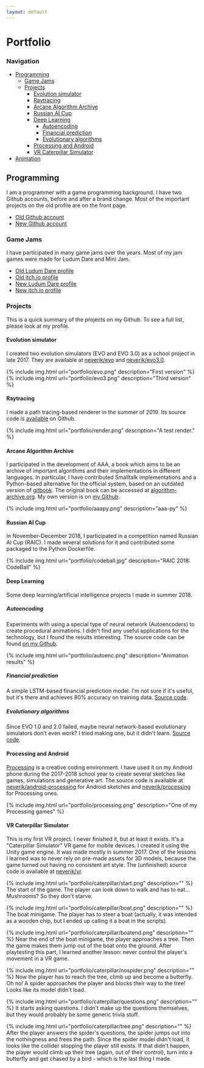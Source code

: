 ```yaml
---
layout: default
---
```

# Portfolio

### Navigation
* [Programming](#programming)
    * [Game Jams](#game-jams)
    * [Projects](#projects)
        * [Evolution simulator](#evolution-simulator)
        * [Raytracing](#raytracing)
        * [Arcane Algorithm Archive](#arcane-algorithm-archive)
        * [Russian AI Cup](#russian-ai-cup)
        * [Deep Learning](#deep-learning)
            * [Autoencoding](#autoencoding)
            * [Financial prediction](#financial-prediction)
            * [Evolutionary algorithms](#evolutionary-algorithms)
        * [Processing and Android](#processing-and-android)
        * [VR Caterpillar Simulator](#vr-caterpillar-simulator)
* [Animation](#animation)

## Programming
I am a programmer with a game programming background. I have
two Github accounts, before and after a brand change. Most
of the important projects on the old profile are on the front
page.

* [Old Github account](https://github.com/neverik/)
* [New Github account](https://github.com/neverix/)

### Game Jams
I have participated in many game jams over the years. Most
of my jam games were made for Ludum Dare and Mini Jam.

* [Old Ludum Dare profile](https://ldjam.com/users/stepan-shabalin/)
* [Old itch.io profile](https://neverik.itch.io/)
* [New Ludum Dare profile](https://ldjam.com/users/neverix/)
* [New itch.io profile](https://neverix.itch.io/)

### Projects
This is a quick summary of the projects on my Github. To see a
full list, please look at my profile.

#### Evolution simulator
I created two evolution simulators (EVO and EVO 3.0) as a school
project in late 2017. They are available at [neverik/evo](https://github.com/neverik/evo)
and [neverik/evo3.0](https://github.com/neverik/evo_3.0).

{% include img.html url="portfolio/evo.png" description="First version" %}
{% include img.html url="portfolio/evo3.png" description="Third version" %}

#### Raytracing
I made a path tracing-based renderer in the summer of 2019.
Its source code is [available](https://github.com/neverix/pathcaster)
on Github.

{% include img.html url="portfolio/render.png" description="A test render." %}

#### Arcane Algorithm Archive
I participated in the development of AAA, a book which
aims to be an archive of important algorithms and their
implementations in different languages. In particular, I have
contributed Smalltalk implementations and a Python-based
alternative for the official system, based on an outdated
version of [gitbook](https://gitbook.io). The original book
can be accessed at [algorithm-archive.org](https://algorithm-archive.org).
My own version is on [my Github](https://github.com/neverix/aaa-py).

{% include img.html url="portfolio/aaapy.png" description="aaa-py" %}

#### Russian AI Cup
In November-December 2018, I participated in a competition
named Russian AI Cup (RAIC). I made several solutions for it
and contributed some packaged to the Python Dockerfile.

{% include img.html url="portfolio/codeball.jpg" description="RAIC 2018: CodeBall" %}

#### Deep Learning
Some deep learning/artificial intelligence projects I made in summer 2018.

##### Autoencoding
Experiments with using a special type of neural network (Autoencoders)
to create procedural animations. I didn't find any useful applications for 
the technology, but I found the results interesting. The source code can be found
[on my Github](https://github.com/Neverik/autoencoding).

{% include img.html url="portfolio/autoenc.png" description="Animation results" %}

##### Financial prediction
A simple LSTM-based financial prediction model. I'm not sure if it's
useful, but it's there and achieves 80% accuracy on training data.
[Source code](https://github.com/Neverik/finance).

##### Evolutionary algorithms
Since EVO 1.0 and 2.0 failed, maybe neural network-based evolutionary
simulators don't even work? I tried making one, but it didn't learn.
[Source code](https://github.com/Neverik/evolution).

#### Processing and Android
[Processing](https://processing.org) is a creative coding
environment. I have used it on my Android phone during the
2017-2018 school year to create several sketches like games,
simulations and generative art. The source code is available
at [neverik/android-processing](https://github.com/Neverik/android-processing)
for Android sketches and [neverik/processing](https://github.com/Neverik/processing)
for Processing ones.

{% include img.html url="portfolio/processing.png" description="One of my Processing games" %}

#### VR Caterpillar Simulator
This is my first VR project. I never finished it, but at
least it exists. It's a "Caterpillar Simulator" VR game
for mobile devices. I created it using the Unity game engine.
It was made mostly in summer 2017. One of the lessons I learned
was to never rely on pre-made assets for 3D models, because the
game turned out having no consistent art style. The (unfinished) source
code is available at [neverik/vr](https://github.com/Neverik/vr).

{% include img.html url="portfolio/caterpillar/start.png" description="" %}
The start of the game. The player can look down to walk and has to eat...
Mushrooms? So they don't starve.

{% include img.html url="portfolio/caterpillar/boat.png" description="" %}
The boat minigame. The player has to steer a boat (actually, it was
intended as a wooden chip, but I ended up calling it a boat in the
scripts).

{% include img.html url="portfolio/caterpillar/boatend.png" description="" %}
Near the end of the boat minigame, the player approaches a tree. Then the game
makes them jump out of the boat onto the ground. After playtesting this
part, I learned another lesson: never control the player's movement in a VR
game.

{% include img.html url="portfolio/caterpillar/nospider.png" description="" %}
Now the player has to reach the tree, climb up and become a butterfly. Oh no!
A spider approaches the player and blocks their way to the tree! Looks like
its model didn't load.

{% include img.html url="portfolio/caterpillar/questions.png" description="" %}
It starts asking questions. I didn't make up the questions themselves, but they
would probably be some generic trivia stuff.

{% include img.html url="portfolio/caterpillar/tree.png" description="" %}
After the player answers the spider's questions, the spider jumps out into
the nothingness and frees the path. Since the spider model didn't load,
it looks like the collider stopping the player still exists. If that didn't
happen, the player would climb up their tree (again, out of their control),
turn into a butterfly and get chased by a bird - which is the last thing
I made.
